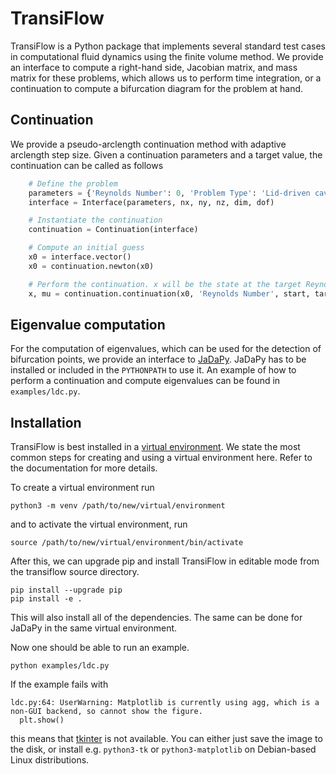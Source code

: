 # TransiFlow

TransiFlow is a Python package that implements several standard test cases in computational fluid dynamics using the finite volume method.
We provide an interface to compute a right-hand side, Jacobian matrix, and mass matrix for these problems, which allows us to perform time integration, or a continuation to compute a bifurcation diagram for the problem at hand.

## Continuation

We provide a pseudo-arclength continuation method with adaptive arclength step size.
Given a continuation parameters and a target value, the continuation can be called as follows

```Python
    # Define the problem
    parameters = {'Reynolds Number': 0, 'Problem Type': 'Lid-driven cavity'}
    interface = Interface(parameters, nx, ny, nz, dim, dof)

    # Instantiate the continuation
    continuation = Continuation(interface)

    # Compute an initial guess
    x0 = interface.vector()
    x0 = continuation.newton(x0)

    # Perform the continuation. x will be the state at the target Reynolds number.
    x, mu = continuation.continuation(x0, 'Reynolds Number', start, target, ds)
```

## Eigenvalue computation

For the computation of eigenvalues, which can be used for the detection of bifurcation points, we provide an interface to [JaDaPy](https://github.com/BIMAU/jadapy).
JaDaPy has to be installed or included in the `PYTHONPATH` to use it.
An example of how to perform a continuation and compute eigenvalues can be found in `examples/ldc.py`.

## Installation

TransiFlow is best installed in a [virtual environment](https://docs.python.org/3/library/venv.html).
We state the most common steps for creating and using a virtual environment here.
Refer to the documentation for more details.

To create a virtual environment run
```
python3 -m venv /path/to/new/virtual/environment
```

and to activate the virtual environment, run
```
source /path/to/new/virtual/environment/bin/activate
```

After this, we can upgrade pip and install TransiFlow in editable mode from the transiflow source directory.
```
pip install --upgrade pip
pip install -e .
```
This will also install all of the dependencies.
The same can be done for JaDaPy in the same virtual environment.

Now one should be able to run an example.
```
python examples/ldc.py
```

If the example fails with
```
ldc.py:64: UserWarning: Matplotlib is currently using agg, which is a non-GUI backend, so cannot show the figure.
  plt.show()
```
this means that [tkinter](https://docs.python.org/3/library/tkinter.html) is not available.
You can either just save the image to the disk, or install e.g. `python3-tk` or `python3-matplotlib` on Debian-based Linux distributions.
